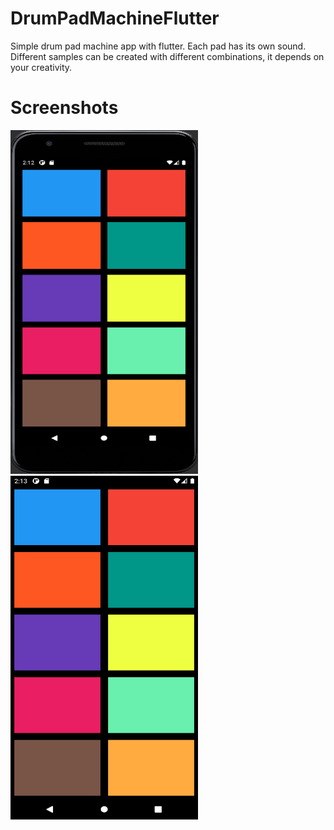 # DrumPadMachineFlutter

Simple drum pad machine app with flutter. Each pad has its own sound. Different samples can be created with different combinations, it depends on your creativity. 

# Screenshots

<img src="assets/ss1flutter.png" width="300" height="550">  <img src="assets/ss2flutter.png" width="300" height="550">


